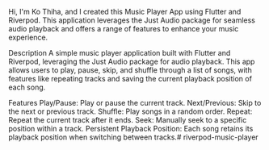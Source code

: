Hi, I'm Ko Thiha, and I created this Music Player App using Flutter and Riverpod. This application leverages the Just Audio package for seamless audio playback and offers a range of features to enhance your music experience.

Description
A simple music player application built with Flutter and Riverpod, leveraging the Just Audio package for audio playback. This app allows users to play, pause, skip, and shuffle through a list of songs, with features like repeating tracks and saving the current playback position of each song.

Features
Play/Pause: Play or pause the current track.
Next/Previous: Skip to the next or previous track.
Shuffle: Play songs in a random order.
Repeat: Repeat the current track after it ends.
Seek: Manually seek to a specific position within a track.
Persistent Playback Position: Each song retains its playback position when switching between tracks.#   r i v e r p o d - m u s i c - p l a y e r  
 